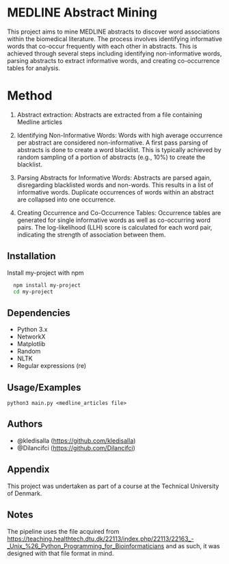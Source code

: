 
# MEDLINE Abstract Mining

This project aims to mine MEDLINE abstracts to discover word associations within the biomedical literature. The process involves identifying informative words that co-occur frequently with each other in abstracts. This is achieved through several steps including identifying non-informative words, parsing abstracts to extract informative words, and creating co-occurrence tables for analysis.

# Method

1) Abstract extraction: Abstracts are extracted from a file containing Medline articles

2) Identifying Non-Informative Words: Words with high average occurrence per abstract are considered non-informative. A first pass parsing of abstracts is done to create a word blacklist. This is typically achieved by random sampling of a portion of abstracts (e.g., 10%) to create the blacklist.

3) Parsing Abstracts for Informative Words: Abstracts are parsed again, disregarding blacklisted words and non-words. This results in a list of informative words. Duplicate occurrences of words within an abstract are collapsed into one occurrence.

4) Creating Occurrence and Co-Occurrence Tables: Occurrence tables are generated for single informative words as well as co-occurring word pairs. The log-likelihood (LLH) score is calculated for each word pair, indicating the strength of association between them.




## Installation

Install my-project with npm

```bash
  npm install my-project
  cd my-project
```
    
## Dependencies
- Python 3.x
- NetworkX
- Matplotlib
- Random
- NLTK
- Regular expressions (re)

## Usage/Examples

```Python3
python3 main.py <medline_articles file>
```


## Authors

- @kledisalla (https://github.com/kledisalla)
- @Dilancifci (https://github.com/Dilancifci)


## Appendix

This project was undertaken as part of a course at the Technical University of Denmark.


## Notes
The pipeline uses the file acquired from https://teaching.healthtech.dtu.dk/22113/index.php/22113/22163_-_Unix_%26_Python_Programming_for_Bioinformaticians
and as such, it was designed with that file format in mind.